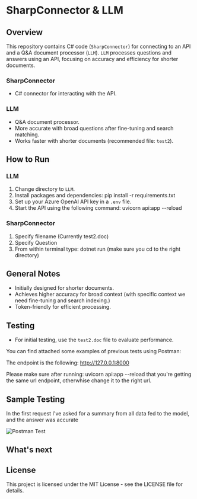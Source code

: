 # SharpConnector & LLM

## Overview
This repository contains C# code (`SharpConnector`) for connecting to an API and a Q&A document processor (`LLM`). `LLM` processes questions and answers using an API, focusing on accuracy and efficiency for shorter documents.

### SharpConnector
- C# connector for interacting with the API.

### LLM
- Q&A document processor.
- More accurate with broad questions after fine-tuning and search matching.
- Works faster with shorter documents (recommended file: `test2`).

## How to Run

### LLM
1. Change directory to `LLM`.
2. Install packages and dependencies: pip install -r requirements.txt
3. Set up your Azure OpenAI API key in a `.env` file.
4. Start the API using the following command: uvicorn api:app --reload

### SharpConnector
1. Specify filename (Currently test2.doc)
2. Specify Question
3. From within terminal type: dotnet run (make sure you cd to the right directory)

## General Notes
- Initially designed for shorter documents.
- Achieves higher accuracy for broad context (with specific context we need fine-tuning and search indexing.)
- Token-friendly for efficient processing.

## Testing
- For initial testing, use the `test2.doc` file to evaluate performance.

You can find attached some examples of previous tests using Postman:

The endpoint is the following: http://127.0.0.1:8000

Please make sure after running: uvicorn api:app --reload that you're getting the same url endpoint, otherwhise change it to the right url.

## Sample Testing

In the first request I've asked for a summary from all data fed to the model, and the answer was accurate

![Postman Test](./Capture.png)



## What's next


## License
This project is licensed under the MIT License - see the LICENSE file for details.


